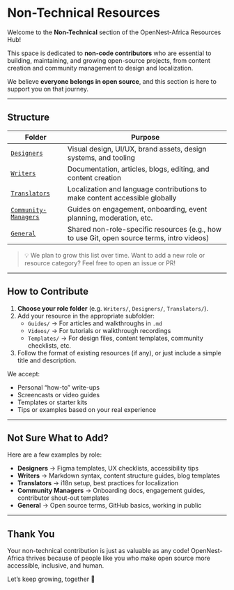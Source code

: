 # Non-Technical Resources

Welcome to the **Non-Technical** section of the OpenNest-Africa Resources Hub!

This space is dedicated to **non-code contributors** who are essential to building, maintaining, and growing open-source projects, from content creation and community management to design and localization.

We believe **everyone belongs in open source**, and this section is here to support you on that journey.

---

##  Structure

| Folder | Purpose |
|--------|---------|
| [`Designers`](./Designers/) | Visual design, UI/UX, brand assets, design systems, and tooling |
| [`Writers`](./Writers/) | Documentation, articles, blogs, editing, and content creation |
| [`Translators`](./Translators/) | Localization and language contributions to make content accessible globally |
| [`Community-Managers`](./Community-Managers/) | Guides on engagement, onboarding, event planning, moderation, etc. |
| [`General`](./General/) | Shared non-role-specific resources (e.g., how to use Git, open source terms, intro videos) |

> 💡 We plan to grow this list over time. Want to add a new role or resource category? Feel free to open an issue or PR!

---

## How to Contribute

1. **Choose your role folder** (e.g. `Writers/`, `Designers/`, `Translators/`).
2. Add your resource in the appropriate subfolder:
   - `Guides/` → For articles and walkthroughs in `.md`
   - `Videos/` → For tutorials or walkthrough recordings
   - `Templates/` → For design files, content templates, community checklists, etc.
3. Follow the format of existing resources (if any), or just include a simple title and description.

We accept:
- Personal “how-to” write-ups
- Screencasts or video guides
- Templates or starter kits
- Tips or examples based on your real experience

---

## Not Sure What to Add?

Here are a few examples by role:

- **Designers** → Figma templates, UX checklists, accessibility tips
- **Writers** → Markdown syntax, content structure guides, blog templates
- **Translators** → i18n setup, best practices for localization
- **Community Managers** → Onboarding docs, engagement guides, contributor shout-out templates
- **General** → Open source terms, GitHub basics, working in public

---

## Thank You

Your non-technical contribution is just as valuable as any code! OpenNest-Africa thrives because of people like you who make open source more accessible, inclusive, and human.

Let’s keep growing, together 💜
